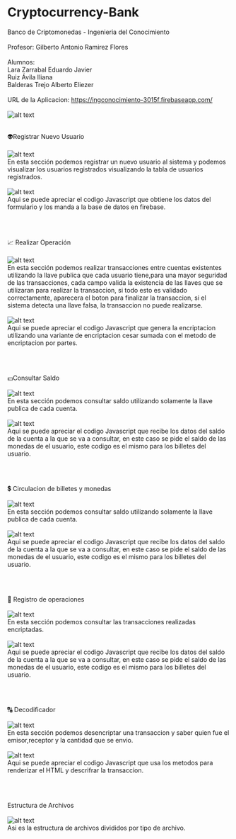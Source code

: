 # Cryptocurrency-Bank
Banco de Criptomonedas - Ingenieria del Conocimiento
<br><br />
Profesor: Gilberto Antonio Ramirez Flores
<br /><br />
Alumnos:
<br />
Lara Zarrabal Eduardo Javier
<br />
Ruiz Ávila Iliana
<br />
Balderas Trejo Alberto Eliezer
<br /><br />
URL de la Aplicacion: https://ingconocimiento-3015f.firebaseapp.com/
<br /><br />
![alt text](https://firebasestorage.googleapis.com/v0/b/ingconocimiento-3015f.appspot.com/o/5758348415467520.png?alt=media&token=6cca3abe-6456-4556-a897-b23c7e47ff54)
<br /><br />

👽Registrar Nuevo Usuario
<br /><br />
![alt text](https://firebasestorage.googleapis.com/v0/b/ingconocimiento-3015f.appspot.com/o/registro.png?alt=media&token=2519d4c2-4c87-4af5-b2aa-382e2ab69d95)
<br />
En esta sección podemos registrar un nuevo usuario al sistema y podemos visualizar los usuarios registrados visualizando la tabla de usuarios registrados.
<br /><br />
![alt text](https://firebasestorage.googleapis.com/v0/b/ingconocimiento-3015f.appspot.com/o/registrojs.png?alt=media&token=2332e6ad-e0f0-4265-a9f4-2433ad91c786)
<br />
Aqui se puede apreciar el codigo Javascript que obtiene los datos del formulario y los manda a la base de datos en firebase.


<br /><br />

📈 Realizar Operación
<br /><br />
![alt text](https://firebasestorage.googleapis.com/v0/b/ingconocimiento-3015f.appspot.com/o/transaccion.png?alt=media&token=0d1e706e-df4a-493f-bf3a-b07e96f05e63)
<br />
En esta sección podemos realizar transacciones entre cuentas existentes utilizando la llave publica que cada usuario tiene,para una mayor seguridad de las transacciones, cada campo valida la existencia de las llaves que se utilizaran para realizar la transaccion, si todo esto es validado correctamente, aparecera el boton para finalizar la transaccion, si el sistema detecta una llave falsa, la transaccion no puede realizarse.
<br /><br />
![alt text](https://firebasestorage.googleapis.com/v0/b/ingconocimiento-3015f.appspot.com/o/transaccionjs.png?alt=media&token=73c44a3b-fc11-4010-a061-4b33546ef61d)
<br />
Aqui se puede apreciar el codigo Javascript que genera la encriptacion utilizando una variante de encriptacion cesar sumada con el metodo de encriptacion por partes.

<br /><br />

💵Consultar Saldo
<br /><br />
![alt text](https://firebasestorage.googleapis.com/v0/b/ingconocimiento-3015f.appspot.com/o/consultarSaldo.png?alt=media&token=73ed9d41-a34b-4d22-87f6-8ed8be206267)
<br />
En esta sección podemos consultar saldo utilizando solamente la llave publica de cada cuenta.
<br /><br />
![alt text](https://firebasestorage.googleapis.com/v0/b/ingconocimiento-3015f.appspot.com/o/consultarSaldojs.png?alt=media&token=634816d1-59fa-4be2-8510-2e09cfecabfc)
<br />
Aqui se puede apreciar el codigo Javascript que recibe los datos del saldo de la cuenta a la que se va a consultar, en este caso se pide el saldo de las monedas de el usuario, este codigo es el mismo para los billetes del usuario.

<br /><br />

💲 Circulacion de billetes y monedas
<br /><br />
![alt text](https://firebasestorage.googleapis.com/v0/b/ingconocimiento-3015f.appspot.com/o/Circulacion%20de%20billetes.png?alt=media&token=287daaf1-b3a5-49ac-8ec1-0429f4cd3e8a)
<br />
En esta sección podemos consultar saldo utilizando solamente la llave publica de cada cuenta.
<br /><br />
![alt text](https://firebasestorage.googleapis.com/v0/b/ingconocimiento-3015f.appspot.com/o/Circulacion%20de%20billetes2.png?alt=media&token=fef8effe-efdf-4d4f-94f7-50abe39f375e)
<br />
Aqui se puede apreciar el codigo Javascript que recibe los datos del saldo de la cuenta a la que se va a consultar, en este caso se pide el saldo de las monedas de el usuario, este codigo es el mismo para los billetes del usuario.

<br /><br />

💱 Registro de operaciones
<br /><br />
![alt text](https://firebasestorage.googleapis.com/v0/b/ingconocimiento-3015f.appspot.com/o/registro%20de%20operaciones.png?alt=media&token=826efc38-7b03-4292-83cf-ea1eb3dd6fa6)
<br />
En esta sección podemos consultar las transacciones realizadas encriptadas.
<br /><br />
![alt text](https://firebasestorage.googleapis.com/v0/b/ingconocimiento-3015f.appspot.com/o/registro%20de%20operaciones2.png?alt=media&token=7526ce48-746b-4292-be39-08339b85da51)
<br />
Aqui se puede apreciar el codigo Javascript que recibe los datos del saldo de la cuenta a la que se va a consultar, en este caso se pide el saldo de las monedas de el usuario, este codigo es el mismo para los billetes del usuario.

<br /><br />

🔠 Decodificador
<br /><br />
![alt text](https://firebasestorage.googleapis.com/v0/b/ingconocimiento-3015f.appspot.com/o/decodificador.png?alt=media&token=dcce0abb-17b6-40c1-82d0-8523e53e22ab)
<br />
En esta sección podemos desencriptar una transaccion y saber quien fue el emisor,receptor y la cantidad que se envio.
<br /><br />
![alt text](https://firebasestorage.googleapis.com/v0/b/ingconocimiento-3015f.appspot.com/o/decodificador2.png?alt=media&token=e36a5614-e0d5-4fb3-a08f-620c395bc3bd)
<br />
Aqui se puede apreciar el codigo Javascript que usa los metodos para renderizar el HTML y descrifrar la transaccion.

<br /><br />

Estructura de Archivos
<br /><br />
![alt text](https://firebasestorage.googleapis.com/v0/b/ingconocimiento-3015f.appspot.com/o/estructura%20de%20archivos.png?alt=media&token=e6a30c0e-8b60-4db0-8c07-d41f1019daa4)
<br />
Asi es la estructura de archivos divididos por tipo de archivo.


<br /><br />



